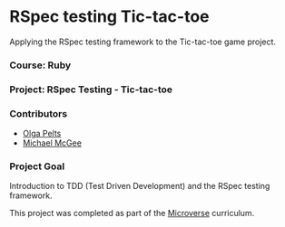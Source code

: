 # RSpec testing Tic-tac-toe
Applying the RSpec testing framework to the Tic-tac-toe game project.

### Course: Ruby
### Project: RSpec Testing - Tic-tac-toe

### Contributors
* [Olga Pelts](https://github.com/pelzolga123)
* [Michael McGee](https://github.com/michael-mcgee)

### Project Goal
Introduction to TDD (Test Driven Development) and the RSpec testing framework.

This project was completed as part of the [Microverse](https://www.microverse.org/) curriculum.
